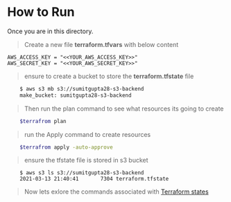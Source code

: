 # How to Run 

Once you are in this directory. 

> Create a new file **terraform.tfvars** with below content 
```note
AWS_ACCESS_KEY = "<<YOUR_AWS_ACCESS_KEY>>"
AWS_SECRET_KEY = "<<YOUR_AWS_SECRET_KEY>>" 
```

> ensure to create a bucket to store the **terraform.tfstate** file

```sh
    $ aws s3 mb s3://sumitgupta28-s3-backend
    make_bucket: sumitgupta28-s3-backend
```

> Then run the plan command to see what resources its going to create

```sh
    $terrafrom plan
```

> run the Apply command to create resources 

```sh
    $terrafrom apply -auto-approve
```

> ensure the tfstate file is stored in s3 bucket

```
    $ aws s3 ls s3://sumitgupta28-s3-backend
    2021-03-13 21:40:41       7304 terraform.tfstate
```

> Now lets exlore the commands associated with [Terraform states](../terraform-commands.md) 


